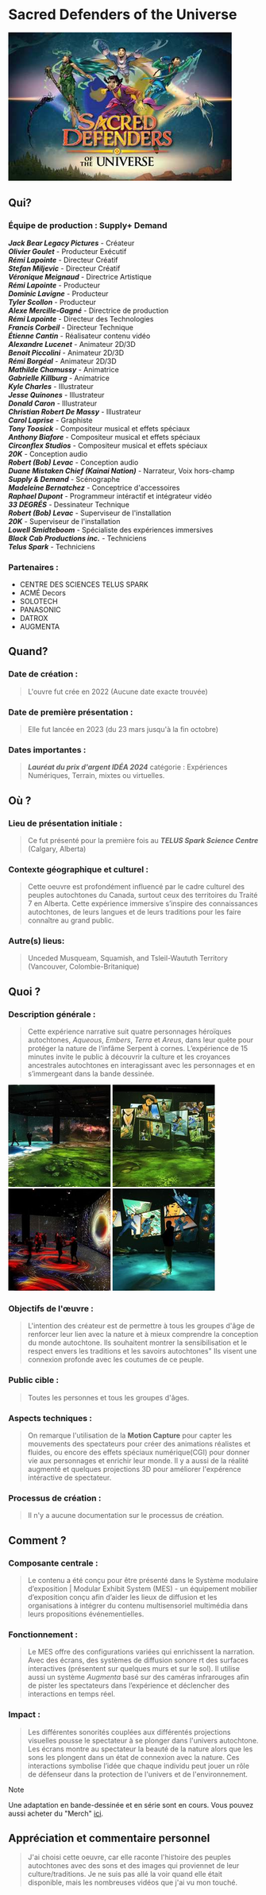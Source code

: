 # Sacred Defenders of the Universe
![Logo](/media/logo.jpg)
## Qui?

### Équipe de production : Supply+ Demand
**_Jack Bear Legacy Pictures_** - Créateur  
**_Olivier Goulet_** - Producteur Exécutif  
**_Rémi Lapointe_** - Directeur Créatif  
**_Stefan Miljevic_** - Directeur Créatif  
**_Véronique Meignaud_** - Directrice Artistique  
**_Rémi Lapointe_** - Producteur  
**_Dominic Lavigne_** - Producteur  
**_Tyler Scollon_** - Producteur  
**_Alexe Mercille-Gagné_** - Directrice de production  
**_Rémi Lapointe_** - Directeur des Technologies  
**_Francis Corbeil_** - Directeur Technique  
**_Étienne Cantin_** - Réalisateur contenu vidéo  
**_Alexandre Lucenet_** - Animateur 2D/3D  
**_Benoit Piccolini_** - Animateur 2D/3D  
**_Rémi Borgéal_** - Animateur 2D/3D  
**_Mathilde Chamussy_** - Animatrice  
**_Gabrielle Killburg_** - Animatrice  
**_Kyle Charles_** - Illustrateur  
**_Jesse Quinones_** - Illustrateur  
**_Donald Caron_** - Illustrateur  
**_Christian Robert De Massy_** - Illustrateur  
**_Carol Laprise_** - Graphiste  
**_Tony Toosick_** - Compositeur musical et effets spéciaux  
**_Anthony Biafore_** - Compositeur musical et effets spéciaux  
**_Circonflex Studios_** - Compositeur musical et effets spéciaux  
**_20K_** - Conception audio  
**_Robert (Bob) Levac_** - Conception audio  
**_Duane Mistaken Chief (Kainai Nation)_** - Narrateur, Voix hors-champ  
**_Supply & Demand_** - Scénographe  
**_Madeleine Bernatchez_** - Conceptrice d'accessoires  
**_Raphael Dupont_** - Programmeur intéractif et intégrateur vidéo  
**_33 DEGRÉS_** - Dessinateur Technique  
**_Robert (Bob) Levac_** - Superviseur de l'installation  
**_20K_** - Superviseur de l'installation  
**_Lowell Smidteboom_** - Spécialiste des expériences immersives  
**_Black Cab Productions inc._** - Techniciens  
**_Telus Spark_** - Techniciens  

### Partenaires :
-  CENTRE DES SCIENCES TELUS SPARK
-  ACMÉ Decors
-  SOLOTECH
-  PANASONIC
-  DATROX 
-  AUGMENTA 


## Quand?

### Date de création : 
> L'ouvre fut crée en 2022 (Aucune date exacte trouvée)
### Date de première présentation : 
> Elle fut lancée en 2023 (du 23 mars jusqu'à la fin octobre)
### Dates importantes : 
> ***Lauréat du prix d'argent IDÉA 2024*** catégorie : Expériences Numériques, Terrain, mixtes ou virtuelles.


## Où ?

### Lieu de présentation initiale : 
> Ce fut présenté pour la première fois au ***TELUS Spark Science Centre*** (Calgary, Alberta)
### Contexte géographique et culturel :
> Cette oeuvre est profondément influencé par le cadre culturel des peuples autochtones du Canada, surtout ceux des territoires du Traité 7 en Alberta. Cette expérience immersive s’inspire des connaissances autochtones, de leurs langues et de leurs traditions pour les faire connaître au grand public.
### Autre(s) lieus: 
> Unceded Musqueam, Squamish, and Tsleil-Waututh Territory (Vancouver, Colombie-Britanique)


## Quoi ?

### Description générale : 
> Cette expérience narrative suit quatre personnages héroïques autochtones, _Aqueous_, _Embers_, _Terra_ et _Areus_, dans leur quête pour protéger la nature de l’infâme Serpent à cornes. L’expérience de 15 minutes invite le public à découvrir la culture et les croyances ancestrales autochtones en interagissant avec les personnages et en s’immergeant dans la bande dessinée.

![image_2](/media/interactive_2.jpg)
![image_3](/media/interactive_3.jpg)
![image_4](/media/interactive_4.jpg)
![image_5](/media/interactive_5.jpg)
### Objectifs de l'œuvre : 
> L'intention des créateur est de permettre à tous les groupes d'âge de renforcer leur lien avec la nature et à mieux comprendre la conception du monde autochtone. Ils souhaitent montrer la sensibilisation et le respect envers les traditions et les savoirs autochtones" Ils visent une connexion profonde avec les coutumes de ce peuple.
### Public cible : 
>Toutes les personnes et tous les groupes d'âges.
### Aspects techniques : 
> On remarque l'utilisation de la **Motion Capture** pour capter les mouvements des spectateurs pour créer des animations réalistes et fluides, ou encore des effets spéciaux numérique(CGI) pour donner vie aux personnages et enrichir leur monde. Il y a aussi de la réalité augmenté et quelques projections 3D pour améliorer l'expérence intéractive de spectateur.
### Processus de création : 
> Il n'y a aucune documentation sur le processus de création.


## Comment ?

### Composante centrale : 
> Le contenu a été conçu pour être présenté dans le Système modulaire d’exposition | Modular Exhibit System (MES) - un équipement mobilier d’exposition conçu afin d’aider les lieux de diffusion et les organisations à intégrer du contenu multisensoriel multimédia dans leurs propositions événementielles. 
### Fonctionnement : 
> Le MES offre des configurations variées qui enrichissent la narration. Avec des écrans, des systèmes de diffusion sonore rt des surfaces interactives (présentent sur quelques murs et sur le sol). Il utilise aussi un système *Augmenta* basé sur des caméras infrarouges afin de pister les spectateurs dans l’expérience et déclencher des interactions en temps réel. 
### Impact : 
> Les différentes sonorités couplées aux différentés projections visuelles pousse le spectateur à se plonger dans l'univers autochtone. Les écrans montre au spectateur la beauté de la nature alors que les sons les plongent dans un état de connexion avec la nature. Ces interactions symbolise l’idée que chaque individu peut jouer un rôle de défenseur dans la protection de l'univers et de l'environnement.


> [!NOTE]
> Une adaptation en bande-dessinée et en série sont en cours. Vous pouvez aussi acheter du "Merch" [ici](https://sacreddefendersoftheuniverse.com/collections/all).


## Appréciation et commentaire personnel
> J'ai choisi cette oeuvre, car elle raconte l'histoire des peuples autochtones avec des sons et des images qui proviennet de leur culture/traditions. Je ne suis pas allé la voir quand elle était disponible, mais les nombreuses vidéos que j'ai vu mon touché. 
